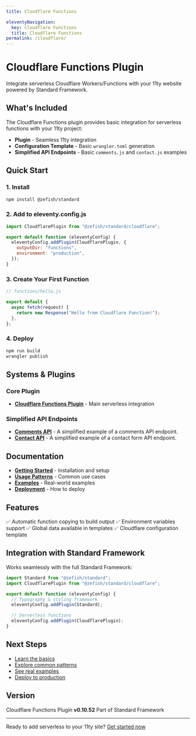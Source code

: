 ```yaml
---
title: Cloudflare Functions

eleventyNavigation:
  key: Cloudflare Functions
  title: Cloudflare Functions
permalink: /cloudflare/
---
```


# Cloudflare Functions Plugin

Integrate serverless Cloudflare Workers/Functions with your 11ty website powered by Standard Framework.

## What's Included

The Cloudflare Functions plugin provides basic integration for serverless functions with your 11ty project:

- **Plugin** - Seamless 11ty integration
- **Configuration Template** - Basic `wrangler.toml` generation
- **Simplified API Endpoints** - Basic `comments.js` and `contact.js` examples

## Quick Start

### 1. Install

```bash
npm install @zefish/standard
```

### 2. Add to eleventy.config.js

```javascript
import CloudflarePlugin from "@zefish/standard/cloudflare";

export default function (eleventyConfig) {
  eleventyConfig.addPlugin(CloudflarePlugin, {
    outputDir: "functions",
    environment: "production",
  });
}
```

### 3. Create Your First Function

```javascript
// functions/hello.js

export default {
  async fetch(request) {
    return new Response("Hello from Cloudflare Function!");
  },
};
```

### 4. Deploy

```bash
npm run build
wrangler publish
```

## Systems & Plugins

### Core Plugin
- **[Cloudflare Functions Plugin](/cloudflare/)** - Main serverless integration

### Simplified API Endpoints
- **[Comments API](/cloudflare/comments/)** - A simplified example of a comments API endpoint.
- **[Contact API](/cloudflare/contact/)** - A simplified example of a contact form API endpoint.

## Documentation

- **[Getting Started](/cloudflare/setup/)** - Installation and setup
- **[Usage Patterns](/cloudflare/patterns/)** - Common use cases
- **[Examples](/cloudflare/examples/)** - Real-world examples
- **[Deployment](/cloudflare/deployment/)** - How to deploy

## Features

✅ Automatic function copying to build output
✅ Environment variables support
✅ Global data available in templates
✅ Cloudflare configuration template

## Integration with Standard Framework

Works seamlessly with the full Standard Framework:

```javascript
import Standard from "@zefish/standard";
import CloudflarePlugin from "@zefish/standard/cloudflare";

export default function (eleventyConfig) {
  // Typography & styling framework
  eleventyConfig.addPlugin(Standard);

  // Serverless functions
  eleventyConfig.addPlugin(CloudflarePlugin);
}
```

## Next Steps

- [Learn the basics](/cloudflare/setup/)
- [Explore common patterns](/cloudflare/patterns/)
- [See real examples](/cloudflare/examples/)
- [Deploy to production](/cloudflare/deployment/)

## Version

Cloudflare Functions Plugin **v0.10.52**
Part of Standard Framework

---

Ready to add serverless to your 11ty site? [Get started now](/cloudflare/setup/)
